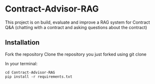 # Contract-Advisor-RAG
This project is on build, evaluate and improve a RAG system for Contract Q&A (chatting with a contract and asking questions about the contract)

## Installation

Fork the repository
Clone the repository you just forked using git clone

In your terminal:

    cd Contract-Advisor-RAG
    pip install -r requirements.txt

